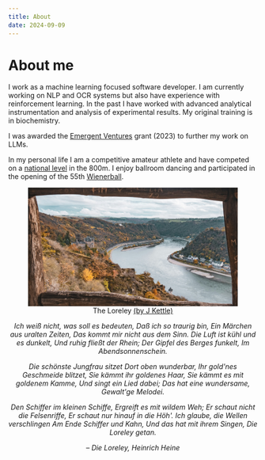 ```yaml
---
title: About
date: 2024-09-09 
---
```


# About me
I work as a machine learning focused software developer. I am currently working on NLP and OCR systems but also have experience with reinforcement learning. In the past I have worked with advanced analytical instrumentation and analysis of experimental results. My original training is in biochemistry.


I was awarded the [Emergent Ventures](https://marginalrevolution.com/marginalrevolution/2023/09/emergent-ventures-winners-29th-cohort.html) grant (2023) to further my work on LLMs.


In my personal life I am a competitive amateur athlete and have competed on a [national level](https://worldathletics.org/athletes/netherlands/lukas-bogacz-15091779) in the 800m. I enjoy ballroom dancing and participated in the opening of the 55th [Wienerball](https://wienerball.nl/). 

<figure style="text-align: center;">
  <img src="image.png" alt="The Loreley" style="display: block; margin: 0 auto;">
  <figcaption>The Loreley <a href="https://unsplash.com/@joshuakettle" target="_blank" rel="noopener noreferrer">(by J Kettle)</a></figcaption>
</figure>

<i style="text-align: center; display: block;">

Ich weiß nicht, was soll es bedeuten, 
Daß ich so traurig bin, 
Ein Märchen aus uralten Zeiten,
Das kommt mir nicht aus dem Sinn.
Die Luft ist kühl und es dunkelt,
Und ruhig fließt der Rhein;
Der Gipfel des Berges funkelt,
Im Abendsonnenschein.

Die schönste Jungfrau sitzet
Dort oben wunderbar,
Ihr gold'nes Geschmeide blitzet,
Sie kämmt ihr goldenes Haar,
Sie kämmt es mit goldenem Kamme,
Und singt ein Lied dabei;
Das hat eine wundersame,
Gewalt'ge Melodei.

Den Schiffer im kleinen Schiffe,
Ergreift es mit wildem Weh;
Er schaut nicht die Felsenriffe,
Er schaut nur hinauf in die Höh'.
Ich glaube, die Wellen verschlingen
Am Ende Schiffer und Kahn,
Und das hat mit ihrem Singen,
Die Loreley getan.

<cite>– *Die Loreley*, Heinrich Heine</cite>
</i>